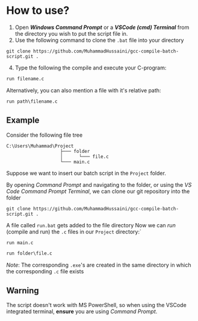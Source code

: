 # How to use?

1. Open _**Windows Command Prompt**_ or a _**VSCode (cmd) Terminal**_ from the directory you wish to put the script file in.
2. Use the following command to clone the `.bat` file into your directory
```git
git clone https://github.com/MuhammadHussaini/gcc-compile-batch-script.git .
```

4. Type the following the compile and execute your C-program:
```bat
run filename.c
```
Alternatively, you can also mention a file with it's relative path:
```bat
run path\filename.c
```

## Example
Consider the following file tree
```
C:\Users\Muhammad\Project
                    ├─── folder
                    │      └─── file.c
                    └─── main.c
```

Suppose we want to insert our batch script in the `Project` folder.

By opening _Command Prompt_ and navigating to the folder, or using the _VS Code Command Prompt Terminal_, we can clone our git repository into the folder
```git
git clone https://github.com/MuhammadHussaini/gcc-compile-batch-script.git .
```
A file called `run.bat` gets added to the file directory
Now we can _run_ (compile and run) the `.c` files in our `Project` directory:`
```bat
run main.c
```
```bat
run folder\file.c
```

_Note_: The corresponding `.exe`'s are created in the same directory in which the corresponding `.c` file exists

## Warning
The script doesn't work with MS PowerShell, so when using the VSCode integrated terminal, **ensure** you are using _Command Prompt_.
